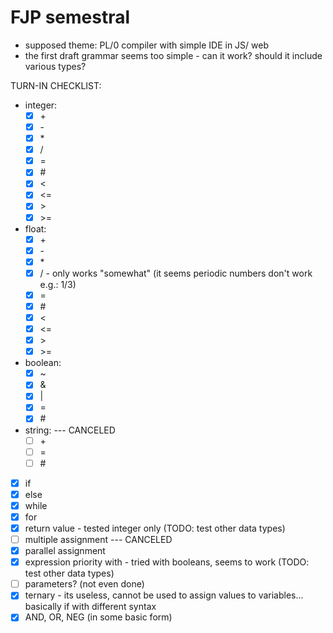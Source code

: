 # FJP semestral
- supposed theme: PL/0 compiler with simple IDE in JS/ web
- the first draft grammar seems too simple - can it work? should it include various types?

TURN-IN CHECKLIST:
- integer:
    - [x] \+
    - [x] \-
    - [x] \*
    - [x] /
    - [x] =
    - [x] \#
    - [x] <
    - [x] <=
    - [x] \>
    - [x] \>=
- float:
    - [x] \+
    - [x] \-
    - [x] \*
    - [x] /     - only works "somewhat" (it seems periodic numbers don't work e.g.: 1/3)
    - [x] =
    - [x] \#
    - [x] <
    - [x] <=
    - [x] \>
    - [x] \>=
- boolean:
    - [x] ~
    - [x] &
    - [x] |
    - [x] =
    - [x] \#
- string: --- CANCELED
    - [ ] \+
    - [ ] =
    - [ ] \#
- [x] if
- [x] else
- [x] while
- [x] for
- [x] return value - tested integer only (TODO: test other data types)
- [ ] multiple assignment --- CANCELED
- [x] parallel assignment
- [x] expression priority with - tried with booleans, seems to work (TODO: test other data types)
- [ ] parameters? (not even done)
- [x] ternary - its useless, cannot be used to assign values to variables... basically if with different syntax
- [x] AND, OR, NEG (in some basic form)
